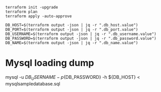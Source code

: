 ``` 
terraform init -upgrade
terraform plan 
terraform apply -auto-approve 
```
```
DB_HOST=$(terraform output -json | jq -r ".db_host.value")
DB_PORT=$(terraform output -json | jq -r ".db_port.value")
DB_USERNAME=$(terraform output -json | jq -r ".db_username.value")
DB_PASSWORD=$(terraform output -json | jq -r ".db_password.value")
DB_NAME=$(terraform output -json | jq -r ".db_name.value")
```

# Mysql loading dump
mysql -u ${DB_USERNAME} -p${DB_PASSWORD} -h ${DB_HOST} < mysqlsampledatabase.sql